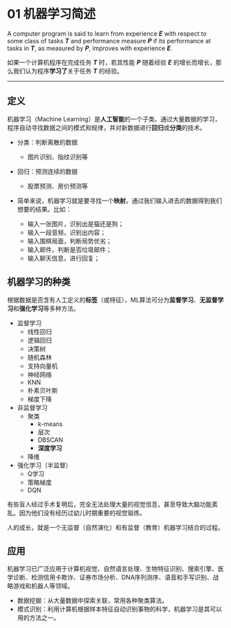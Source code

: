 # 01 机器学习简述

A computer program is said to learn from experience ***E*** with respect to some class of tasks ***T*** and performance measure ***P*** if its performance at tasks in ***T***, as measured by ***P***, improves with experience ***E***.

如果一个计算机程序在完成任务 ***T*** 时，若其性能 ***P*** 随着经验 ***E*** 的增长而增长，那么我们认为程序**学习了**关于任务 ***T*** 的经验。

---
## 定义
机器学习（Machine Learning）是**人工智能**的一个子类。通过大量数据的学习，程序自动寻找数据之间的模式和规律，并对新数据进行**回归**或**分类**的技术。
* 分类：判断离散的数据
    * 图片识别、指纹识别等
* 回归：预测连续的数据
    * 股票预测、房价预测等

* 简单来说，机器学习就是要寻找一个**映射**，通过我们输入进去的数据得到我们想要的结果。比如：
    * 输入一张图片，识别出是猫还是狗；
    * 输入一段音频，识别出内容；
    * 输入围棋局面，判断局势优劣；
    * 输入邮件，判断是否垃圾邮件；
    * 输入聊天信息，进行回复；

## 机器学习的种类
根据数据是否含有人工定义的**标签**（或特征），ML算法可分为**监督学习**、**无监督学习**和**强化学习**等多种方法。

* 监督学习
    * 线性回归
    * 逻辑回归
    * 决策树
    * 随机森林
    * 支持向量机
    * 神经网络
    * KNN
    * 朴素贝叶斯
    * 梯度下降
* 非监督学习
    * 聚类
        * k-means
        * 层次
        * DBSCAN
        * **深度学习**
    * 降维
* 强化学习（半监督）
    * Q学习
    * 策略梯度
    * DQN

有些盲人经过手术复明后，完全无法处理大量的视觉信息，甚至导致大脑功能紊乱。因为他们没有经历过幼儿时期重要的视觉锻炼。

人的成长，就是一个无监督（自然演化）和有监督（教育）机器学习结合的过程。

## 应用

机器学习已广泛应用于计算机视觉、自然语言处理、生物特征识别、搜索引擎、医学诊断、检测信用卡欺诈、证券市场分析、DNA序列测序、语音和手写识别、战略游戏和机器人等领域。

* 数据挖掘：从大量数据中探索关联，常用各种聚类算法。
* 模式识别：利用计算机根据样本特征自动识别事物的科学，机器学习是其可以用的方法之一。